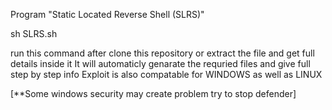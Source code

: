 Program "Static Located Reverse Shell (SLRS)"

sh SLRS.sh

run this command after clone this repository or extract the file and get full details inside it
It will automaticly genarate the requried files and give full step by step info
Exploit is also compatable for WINDOWS as well as LINUX


[**Some windows security may create problem try to stop defender]
